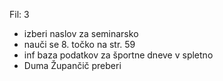 Fil: 3 
- izberi naslov za seminarsko
- nauči se 8. točko na str. 59
- inf baza podatkov za športne dneve v spletno
- Duma Župančič preberi
